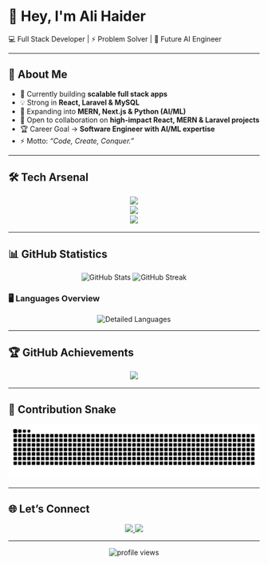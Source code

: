 <!-- Banner -->

# 👋 Hey, I'm **Ali Haider**  
💻 Full Stack Developer | ⚡ Problem Solver | 🚀 Future AI Engineer  

---

## 🚀 About Me
- 🔭 Currently building **scalable full stack apps**
- 💡 Strong in **React, Laravel & MySQL**
- 🌱 Expanding into **MERN, Next.js & Python (AI/ML)**
- 👯 Open to collaboration on **high-impact React, MERN & Laravel projects**
- 🏆 Career Goal → **Software Engineer with AI/ML expertise**
- ⚡ Motto: *“Code, Create, Conquer.”*

---

## 🛠️ Tech Arsenal
<p align="center">
  
  <!-- Core -->
  <img src="https://skillicons.dev/icons?i=js,ts,php,python,mysql,postgres,html,css" />
  <br>
  
  <!-- Frameworks & Stacks -->
  <img src="https://skillicons.dev/icons?i=react,laravel,nextjs,nodejs,express,mongodb" />
  <br>
  
  <!-- Tools -->
  <img src="https://skillicons.dev/icons?i=git,github,vscode,figma,postman,docker,aws" />
</p>

---

## 📊 GitHub Statistics

<p align="center">
  <img src="https://github-readme-stats.vercel.app/api?username=its-gizmo47&show_icons=true&theme=radical&hide_border=true" height="180" alt="GitHub Stats"/>
  <img src="https://github-readme-streak-stats.herokuapp.com/?user=its-gizmo47&theme=radical&hide_border=true" height="180" alt="GitHub Streak"/>
</p>

### 🖥️ Languages Overview
<p align="center">
  <img src="https://github-readme-stats.vercel.app/api/top-langs/?username=its-gizmo47&hide=html,css&title_color=ffffff&text_color=c9cacc&icon_color=2bbc8a&bg_color=1d1f21" height="200" alt="Detailed Languages"/>
</p>


---

## 🏆 GitHub Achievements
<p align="center">
  <img src="https://github-profile-trophy.vercel.app/?username=its-gizmo47&theme=dracula&margin-w=8&margin-h=8&row=1&column=6"/>
</p>

---

## 🐍 Contribution Snake
![Snake animation](https://github.com/its-gizmo47/its-gizmo47/blob/output/github-contribution-grid-snake.svg)

---

## 🌐 Let’s Connect
<p align="center">
  <a href="[your-linkedin-url](https://www.linkedin.com/in/ali-haider-388a78306/)">
    <img src="https://img.shields.io/badge/LinkedIn-0A66C2?style=for-the-badge&logo=linkedin&logoColor=white"/>
  </a>
  <a href="[your-portfolio-url](https://its-gizmo47.github.io/GiZMo47-Portfolio/)">
    <img src="https://img.shields.io/badge/Portfolio-000000?style=for-the-badge&logo=firefox&logoColor=white"/>
  </a>
</p>

---

<p align="center">
  <img src="https://komarev.com/ghpvc/?username=its-gizmo47&color=blueviolet&style=for-the-badge" alt="profile views"/>
</p>
